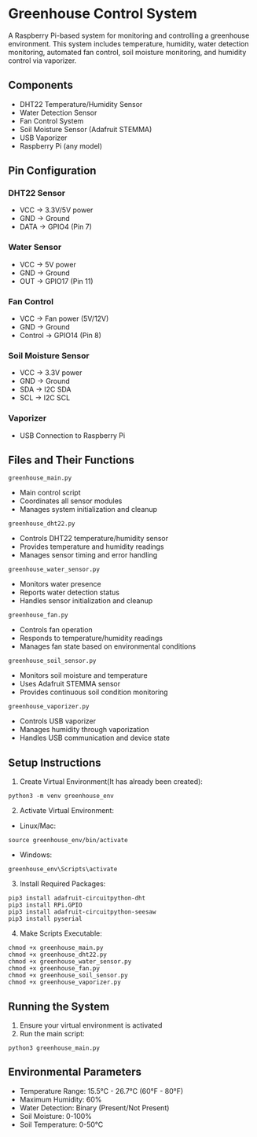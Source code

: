 # Greenhouse Control System
A Raspberry Pi-based system for monitoring and controlling a greenhouse environment. This system includes temperature, humidity, water detection monitoring, automated fan control, soil moisture monitoring, and humidity control via vaporizer.

## Components
* DHT22 Temperature/Humidity Sensor
* Water Detection Sensor
* Fan Control System
* Soil Moisture Sensor (Adafruit STEMMA)
* USB Vaporizer
* Raspberry Pi (any model)

## Pin Configuration

### DHT22 Sensor
* VCC → 3.3V/5V power
* GND → Ground
* DATA → GPIO4 (Pin 7)

### Water Sensor
* VCC → 5V power
* GND → Ground
* OUT → GPIO17 (Pin 11)

### Fan Control
* VCC → Fan power (5V/12V)
* GND → Ground
* Control → GPIO14 (Pin 8)

### Soil Moisture Sensor
* VCC → 3.3V power
* GND → Ground
* SDA → I2C SDA
* SCL → I2C SCL

### Vaporizer
* USB Connection to Raspberry Pi

## Files and Their Functions

`greenhouse_main.py`
* Main control script
* Coordinates all sensor modules
* Manages system initialization and cleanup

`greenhouse_dht22.py`
* Controls DHT22 temperature/humidity sensor
* Provides temperature and humidity readings
* Manages sensor timing and error handling

`greenhouse_water_sensor.py`
* Monitors water presence
* Reports water detection status
* Handles sensor initialization and cleanup

`greenhouse_fan.py`
* Controls fan operation
* Responds to temperature/humidity readings
* Manages fan state based on environmental conditions

`greenhouse_soil_sensor.py`
* Monitors soil moisture and temperature
* Uses Adafruit STEMMA sensor
* Provides continuous soil condition monitoring

`greenhouse_vaporizer.py`
* Controls USB vaporizer
* Manages humidity through vaporization
* Handles USB communication and device state

## Setup Instructions

1. Create Virtual Environment(It has already been created):
```
python3 -m venv greenhouse_env
```

2. Activate Virtual Environment:
* Linux/Mac:
```
source greenhouse_env/bin/activate
```
* Windows:
```
greenhouse_env\Scripts\activate
```

3. Install Required Packages:
```
pip3 install adafruit-circuitpython-dht
pip3 install RPi.GPIO
pip3 install adafruit-circuitpython-seesaw
pip3 install pyserial
```

4. Make Scripts Executable:
```
chmod +x greenhouse_main.py
chmod +x greenhouse_dht22.py
chmod +x greenhouse_water_sensor.py
chmod +x greenhouse_fan.py
chmod +x greenhouse_soil_sensor.py
chmod +x greenhouse_vaporizer.py
```

## Running the System
1. Ensure your virtual environment is activated
2. Run the main script:
```
python3 greenhouse_main.py
```

## Environmental Parameters
* Temperature Range: 15.5°C - 26.7°C (60°F - 80°F)
* Maximum Humidity: 60%
* Water Detection: Binary (Present/Not Present)
* Soil Moisture: 0-100%
* Soil Temperature: 0-50°C

